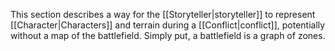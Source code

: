This section describes a way for the [[Storyteller|storyteller]] to represent [[Character|Characters]] and terrain during a [[Conflict|conflict]], potentially without a map of the battlefield. Simply put, a battlefield is a graph of zones.